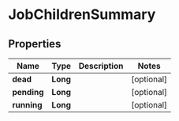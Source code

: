 

# JobChildrenSummary


## Properties

Name | Type | Description | Notes
------------ | ------------- | ------------- | -------------
**dead** | **Long** |  |  [optional]
**pending** | **Long** |  |  [optional]
**running** | **Long** |  |  [optional]



